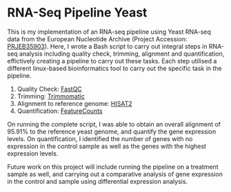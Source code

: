 # RNA-Seq Pipeline Yeast

This is my implementation of an RNA-seq pipeline using Yeast RNA-seq data from the European Nucleotide Archive (Project Accession: [PRJEB35903](https://www.ebi.ac.uk/ena/browser/view/PRJEB35903)). 
Here, I wrote a Bash script to carry out integral steps in RNA-seq analysis including quality check, trimming, alignment and quantification, effictively creating a pipeline to carry out these tasks.
Each step utilised a different linux-based bioinformatics tool to carry out the specific task in the pipeline. 

1. Quality Check: [FastQC](https://www.bioinformatics.babraham.ac.uk/projects/fastqc/)
2. Trimming: [Trimmomatic](http://www.usadellab.org/cms/?page=trimmomatic)
3. Alignment to reference genome: [HISAT2](http://daehwankimlab.github.io/hisat2/)
4. Quantification: [FeatureCounts](https://subread.sourceforge.net/featureCounts.html)

On running the complete script, I was able to obtain an overall alignment of 95.91% to the reference yeast genome, and quantify the gene expression levels. On quantification, I identified the number of genes with no expression in the control sample as well as the genes with the highest expression levels.

Future work on this project will include running the pipeline on a treatment sample as well, and carrying out a comparative analysis of gene expression in the control and sample using differential expression analysis.
